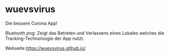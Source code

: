 # wuevsvirus
Die bessere Corona App!

Bluetooth.png: Zeigt das Betreten und Verlassens eines Lokales welches die Tracking-Technoloogie der App nutzt.



Webseite
https://wuevsvirus.github.io/
